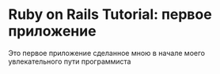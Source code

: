 # Ruby on Rails Tutorial: первое приложение

Это первое приложение сделанное мною в начале моего увлекательного пути программиста 
